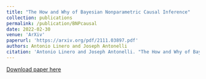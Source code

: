 ```yaml
---
title: "The How and Why of Bayesian Nonparametric Causal Inference"
collection: publications
permalink: /publication/BNPcausal
date: 2022-02-30
venue: 'ArXiv'
paperurl: 'https://arxiv.org/pdf/2111.03897.pdf'
authors: Antonio Linero and Joseph Antonelli
citation: 'Antonio Linero and Joseph Antonelli. "The How and Why of Bayesian Nonparametric Causal Inference." WIREs Computational Statistics (2022).'
---
```


[Download paper here](https://arxiv.org/pdf/2111.03897.pdf)
